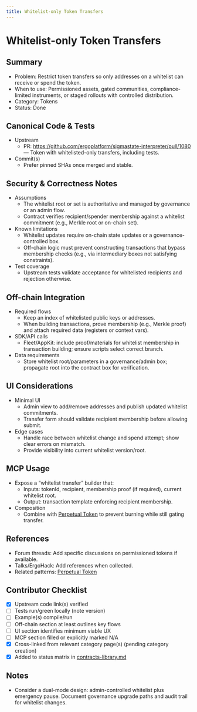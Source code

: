 ```yaml
---
title: Whitelist-only Token Transfers
---
```


# Whitelist-only Token Transfers

## Summary

- Problem: Restrict token transfers so only addresses on a whitelist can receive or spend the token.
- When to use: Permissioned assets, gated communities, compliance-limited instruments, or staged rollouts with controlled distribution.
- Category: Tokens
- Status: Done

## Canonical Code & Tests

- Upstream  
  - PR: https://github.com/ergoplatform/sigmastate-interpreter/pull/1080 — Token with whitelisted-only transfers, including tests.
- Commit(s)  
  - Prefer pinned SHAs once merged and stable.

## Security & Correctness Notes

- Assumptions  
  - The whitelist root or set is authoritative and managed by governance or an admin flow.
  - Contract verifies recipient/spender membership against a whitelist commitment (e.g., Merkle root or on-chain set).
- Known limitations  
  - Whitelist updates require on-chain state updates or a governance-controlled box.
  - Off-chain logic must prevent constructing transactions that bypass membership checks (e.g., via intermediary boxes not satisfying constraints).
- Test coverage  
  - Upstream tests validate acceptance for whitelisted recipients and rejection otherwise.

## Off-chain Integration

- Required flows  
  - Keep an index of whitelisted public keys or addresses.
  - When building transactions, prove membership (e.g., Merkle proof) and attach required data (registers or context vars).
- SDK/API calls  
  - Fleet/AppKit: include proof/materials for whitelist membership in transaction building; ensure scripts select correct branch.
- Data requirements  
  - Store whitelist root/parameters in a governance/admin box; propagate root into the contract box for verification.

## UI Considerations

- Minimal UI  
  - Admin view to add/remove addresses and publish updated whitelist commitments.
  - Transfer form should validate recipient membership before allowing submit.
- Edge cases  
  - Handle race between whitelist change and spend attempt; show clear errors on mismatch.
  - Provide visibility into current whitelist version/root.

## MCP Usage

- Expose a “whitelist transfer” builder that:  
  - Inputs: tokenId, recipient, membership proof (if required), current whitelist root.  
  - Output: transaction template enforcing recipient membership.
- Composition  
  - Combine with [Perpetual Token](pattern-perpetual-token.md) to prevent burning while still gating transfer.

## References

- Forum threads: Add specific discussions on permissioned tokens if available.
- Talks/ErgoHack: Add references when collected.
- Related patterns: [Perpetual Token](pattern-perpetual-token.md)

## Contributor Checklist

- [x] Upstream code link(s) verified
- [ ] Tests run/green locally (note version)
- [ ] Example(s) compile/run
- [ ] Off-chain section at least outlines key flows
- [ ] UI section identifies minimum viable UX
- [ ] MCP section filled or explicitly marked N/A
- [x] Cross-linked from relevant category page(s) (pending category creation)
- [x] Added to status matrix in [contracts-library.md](contracts-library.md)

## Notes

- Consider a dual-mode design: admin-controlled whitelist plus emergency pause. Document governance upgrade paths and audit trail for whitelist changes.
